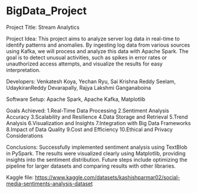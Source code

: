 # BigData_Project

Project Title: Stream Analytics

Project Idea: This project aims to analyze server log data in real-time to identify patterns and anomalies. By ingesting
log data from various sources using Kafka, we will process and analyze this data with Apache Spark.
The goal is to detect unusual activities, such as spikes in error rates or unauthorized access attempts,
and visualize the results for easy interpretation.

Developers:
Venkatesh Koya, Yechan Ryu, Sai Krishna Reddy Seelam, UdaykiranReddy Devarapally, Rajya Lakshmi Ganganaboina

Software Setup: Apache Spark, Apache Kafka, Matplotlib

Goals Achieved:
1.Real-Time Data Processing
2.Sentiment Analysis Accuracy
3.Scalability and Resilience
4.Data Storage and Retrieval
5.Trend Analysis
6.Visualization and Insights
7.Integration with Big Data Frameworks
8.Impact of Data Quality
9.Cost and Efficiency
10.Ethical and Privacy Considerations

Conclusions:
Successfully implemented sentiment analysis using TextBlob in PySpark.
The results were visualized clearly using Matplotlib, providing insights into the sentiment
distribution.
Future steps include optimizing the pipeline for larger datasets and comparing results with
other libraries.

Kaggle file: https://www.kaggle.com/datasets/kashishparmar02/social-media-sentiments-analysis-dataset



